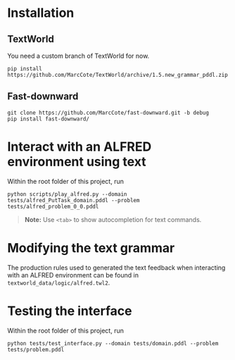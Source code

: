 
# Installation

## TextWorld
You need a custom branch of TextWorld for now.

    pip install https://github.com/MarcCote/TextWorld/archive/1.5.new_grammar_pddl.zip

## Fast-downward
    git clone https://github.com/MarcCote/fast-downward.git -b debug
    pip install fast-downward/

# Interact with an ALFRED environment using text
Within the root folder of this project, run

    python scripts/play_alfred.py --domain tests/alfred_PutTask_domain.pddl --problem tests/alfred_problem_0_0.pddl

> **Note:** Use `<tab>` to show autocompletion for text commands.

# Modifying the text grammar

The production rules used to generated the text feedback when interacting with an ALFRED environment can be found in
`textworld_data/logic/alfred.twl2`.

# Testing the interface
Within the root folder of this project, run

    python tests/test_interface.py --domain tests/domain.pddl --problem tests/problem.pddl
